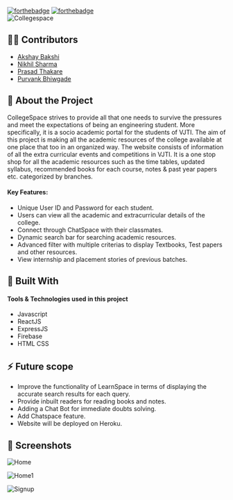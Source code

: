 <!-- # Automatic License Plate Recognition System (ALPR) -->

[![forthebadge](https://forthebadge.com/images/badges/made-with-javascript.svg)](http://forthebadge.com)
[![forthebadge](https://forthebadge.com/images/badges/built-with-love.svg)](http://forthebadge.com)<br>
![Collegespace](https://user-images.githubusercontent.com/64036185/119158540-ee7b5e80-ba73-11eb-97d2-6f657c3207a7.jpg)

<!-- ### Team name: Binary Beasts -->

## :man_technologist: Contributors

- [Akshay Bakshi](https://github.com/akshayb80)
- [Nikhil Sharma](https://github.com/nikhilgwl)
- [Prasad Thakare](https://github.com/sans2801)
- [Purvank Bhiwgade](https://github.com/purvankbhiwgade)

## :page_with_curl: About the Project

CollegeSpace strives to provide all that one needs to survive the pressures and meet the expectations of being an engineering student.
More specifically, it is a socio academic portal for the students of VJTI. The aim of this project is making all the academic resources of the college available at one place that too in an organized way.
The website consists of information of all the extra curricular events and competitions in VJTI.
It is a one stop shop for all the academic resources such as the time tables, updated syllabus, recommended books for each course, notes & past year papers etc. categorized by branches.

#### Key Features:

- Unique User ID and Password for each student.
- Users can view all the academic and extracurricular details of the college.
- Connect through ChatSpace with their classmates.
- Dynamic search bar for searching academic resources.
- Advanced filter with multiple criterias to display Textbooks, Test papers and other resources.
- View internship and placement stories of previous batches.

## :robot: Built With

#### Tools & Technologies used in this project

- Javascript
- ReactJS
- ExpressJS
- Firebase
- HTML CSS

<!-- ## :hammer_and_wrench: Project Setup

### Prerequisites

- #### Clone the Repo

  ```sh
  git clone https://github.com/akshayb80/CollegeSpace.git
  ```

- #### Install the dependencies

  ```sh
  npm install
  ```

- #### Run the development server

  ```sh
  npm start
  ```

  #### Open http://localhost:3000 with your browser to see the result -->

## :zap: Future scope

- Improve the functionality of LearnSpace in terms of displaying the accurate search results for each query.
- Provide inbuilt readers for reading books and notes.
- Adding a Chat Bot for immediate doubts solving.
- Add Chatspace feature.
- Website will be deployed on Heroku.

## :city_sunset: Screenshots

![Home](https://user-images.githubusercontent.com/64036185/119172110-1de59780-ba83-11eb-9f58-03a2121cf337.png)

![Home1](https://user-images.githubusercontent.com/64036185/119174034-b4b35380-ba85-11eb-9856-4b6fbc49fead.png)

![Signup](https://user-images.githubusercontent.com/64036185/119175549-95b5c100-ba87-11eb-93b9-bc52b9d9c410.png)

